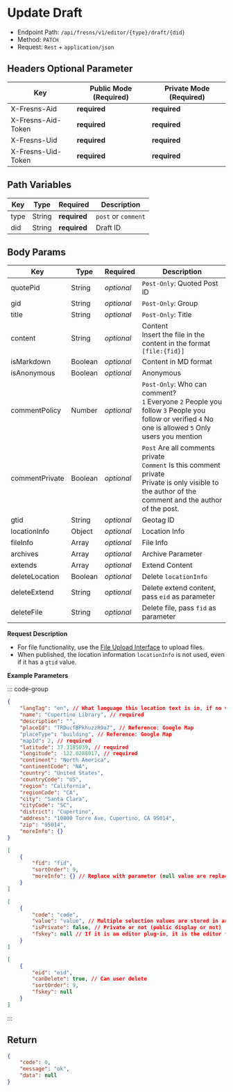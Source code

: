 # Update Draft

- Endpoint Path: `/api/fresns/v1/editor/{type}/draft/{did}`
- Method: `PATCH`
- Request: `Rest` + `application/json`

## Headers Optional Parameter

| Key | Public Mode (Required) | Private Mode (Required) |
| --- | --- | --- |
| X-Fresns-Aid | **required** | **required** |
| X-Fresns-Aid-Token | **required** | **required** |
| X-Fresns-Uid | **required** | **required** |
| X-Fresns-Uid-Token | **required** | **required** |

## Path Variables

| Key | Type | Required | Description |
| --- | --- | --- | --- |
| type | String | **required** | `post` or `comment` |
| did | String | **required** | Draft ID |

## Body Params

| Key | Type | Required | Description |
| --- | --- | --- | --- |
| quotePid | String | *optional* | `Post-Only`: Quoted Post ID |
| gid | String | *optional* | `Post-Only`: Group |
| title | String | *optional* | `Post-Only`: Title |
| content | String | *optional* | Content<br>Insert the file in the content in the format `[file:{fid}]` |
| isMarkdown | Boolean | *optional* | Content in MD format |
| isAnonymous | Boolean | *optional* | Anonymous |
| commentPolicy | Number | *optional* | `Post-Only`: Who can comment?<br>`1` Everyone `2` People you follow `3` People you follow or verified `4` No one is allowed `5` Only users you mention |
| commentPrivate | Boolean | *optional* | `Post` Are all comments private<br>`Comment` Is this comment private<br>Private is only visible to the author of the comment and the author of the post. |
| gtid | String | *optional* | Geotag ID |
| locationInfo | Object | *optional* | Location Info |
| fileInfo | Array | *optional* | File Info |
| archives | Array | *optional* | Archive Parameter |
| extends | Array | *optional* | Extend Content |
| deleteLocation | Boolean | *optional* | Delete `locationInfo` |
| deleteExtend | String | *optional* | Delete extend content, pass `eid` as parameter |
| deleteFile | String | *optional* | Delete file, pass `fid` as parameter |

**Request Description**

- For file functionality, use the [File Upload Interface](../common/file-upload.md) to upload files.
- When published, the location information `locationInfo` is not used, even if it has a `gtid` value.

**Example Parameters**

::: code-group
```json [Location Info]
{
    "langTag": "en", // What language this location text is in, if no value then use X-Fresns-Client-Lang-Tag
    "name": "Cupertino Library", // required
    "description": "",
    "placeId": "TRDucfBPkhuzzR9a7", // Reference: Google Map
    "placeType": "building", // Reference: Google Map
    "mapId": 2, // required 
    "latitude": 37.3185039, // required 
    "longitude": -122.0288017, // required
    "continent": "North America",
    "continentCode": "NA",
    "country": "United States",
    "countryCode": "US",
    "region": "California",
    "regionCode": "CA",
    "city": "Santa Clara",
    "cityCode": "SC",
    "district": "Cupertino",
    "address": "10800 Torre Ave, Cupertino, CA 95014",
    "zip": "95014",
    "moreInfo": {}
}
```

```json [File Info]
[
    {
        "fid": "fid",
        "sortOrder": 9,
        "moreInfo": {} // Replace with parameter (null value are replaced with null), no parameter are changed
    }
]
```

```json [Extend Archive Info]
[
    {
        "code": "code",
        "value": "value", // Multiple selection values are stored in array format and passed as a string in the format ["value", "value"]
        "isPrivate": false, // Private or not (public display or not)
        "fskey": null // If it is an editor plug-in, it is the editor fskey
    }
]
```

```json [Extend Content Info]
[
    {
        "eid": "eid",
        "canDelete": true, // Can user delete
        "sortOrder": 9,
        "fskey": null
    }
]
```
:::

## Return

```json
{
    "code": 0,
    "message": "ok",
    "data": null
}
```
